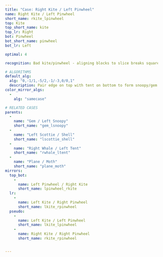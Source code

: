 ```yaml
---
title: "Case: Right Kite / Left Pinwheel"
name: Right Kite / Left Pinwheel
short_name: rkite_lpinwheel
top: Kite
top_short_name: kite
top_lr: Right
bot: Pinwheel
bot_short_name: pinwheel
bot_lr: Left

optimal: 4

recognition: Bad kite/pinwheel - aligning blocks to slice breaks squareshape.

# ALGORITHMS
default_alg:
  alg: "0,-1/1,-5/2,-1/-3,0/0,1"
  description: Pair edge on top with tent on bottom to form snoopy/gem.
color_mirror_algs:
  -
    alg: "samecase"

# RELATED CASES
parents:
  -
    name: "Gem / Left Snoopy"
    short_name: "gem_lsnoopy"
  -
    name: "Left Scottie / Shell"
    short_name: "lscottie_shell"
  -
    name: "Right Whale / Left Tent"
    short_name: "rwhale_ltent"
  -
    name: "Plane / Moth"
    short_name: "plane_moth"
mirrors:
  top_bot:
    -
      name: Left Pinwheel / Right Kite
      short_name: lpinwheel_rkite
  lr:
    -
      name: Left Kite / Right Pinwheel
      short_name: lkite_rpinwheel
  pseudo:
    -
      name: Left Kite / Left Pinwheel
      short_name: lkite_lpinwheel
    -
      name: Right Kite / Right Pinwheel
      short_name: rkite_rpinwheel


---
```


